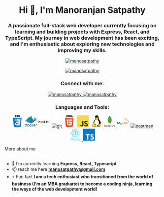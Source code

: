 <!-- Add your profile banner here, if you have one -->

<h1 align="center">Hi 👋, I'm Manoranjan Satpathy</h1>
<h3 align="center">A passionate full-stack web developer currently focusing on learning and building projects with Express, React, and TypeScript. My journey in web development has been exciting, and I'm enthusiastic about exploring new technologies and improving my skills.</h3>

<p align="center">
  <a href="https://github.com/ryo-ma/github-profile-trophy">
    <img src="https://github-profile-trophy.vercel.app/?username=manosatpathy&theme=gruvbox&no-frame=true&row=2&column=3" alt="manosatpathy" />
  </a>
</p>

<p align="center">
  <a href="https://twitter.com/manosatpathy" target="_blank">
    <img src="https://img.shields.io/twitter/follow/manosatpathy?logo=twitter&style=for-the-badge" alt="manosatpathy" />
  </a>
</p>

<h3 align="center">Connect with me:</h3>
<p align="center">
  <a href="https://twitter.com/manosatpathy" target="_blank">
    <img src="https://raw.githubusercontent.com/rahuldkjain/github-profile-readme-generator/master/src/images/icons/Social/twitter.svg" alt="manosatpathy" height="30" width="40" />
  </a>
  <a href="https://instagram.com/manosatpathy" target="_blank">
    <img src="https://raw.githubusercontent.com/rahuldkjain/github-profile-readme-generator/master/src/images/icons/Social/instagram.svg" alt="manosatpathy" height="30" width="40" />
  </a>
</p>

<h3 align="center">Languages and Tools:</h3>
<p align="center">
  <a href="https://www.w3schools.com/css/" target="_blank" rel="noreferrer">
    <img src="https://raw.githubusercontent.com/devicons/devicon/master/icons/css3/css3-original-wordmark.svg" alt="css3" width="40" height="40"/>
  </a>
  <a href="https://www.docker.com/" target="_blank" rel="noreferrer">
    <img src="https://raw.githubusercontent.com/devicons/devicon/master/icons/docker/docker-original-wordmark.svg" alt="docker" width="40" height="40"/>
  </a>
  <!-- Replacing Express with Node.js -->
  <a href="https://nodejs.org" target="_blank" rel="noreferrer">
    <img src="https://raw.githubusercontent.com/devicons/devicon/master/icons/nodejs/nodejs-original-wordmark.svg" alt="nodejs" width="40" height="40"/>
  </a>
  <a href="https://git-scm.com/" target="_blank" rel="noreferrer">
    <img src="https://www.vectorlogo.zone/logos/git-scm/git-scm-icon.svg" alt="git" width="40" height="40"/>
  </a>
  <a href="https://www.w3.org/html/" target="_blank" rel="noreferrer">
    <img src="https://raw.githubusercontent.com/devicons/devicon/master/icons/html5/html5-original-wordmark.svg" alt="html5" width="40" height="40"/>
  </a>
  <a href="https://developer.mozilla.org/en-US/docs/Web/JavaScript" target="_blank" rel="noreferrer">
    <img src="https://raw.githubusercontent.com/devicons/devicon/master/icons/javascript/javascript-original.svg" alt="javascript" width="40" height="40"/>
  </a>
  <a href="https://www.linux.org/" target="_blank" rel="noreferrer">
    <img src="https://raw.githubusercontent.com/devicons/devicon/master/icons/linux/linux-original.svg" alt="linux" width="40" height="40"/>
  </a>
  <a href="https://www.mongodb.com/" target="_blank" rel="noreferrer">
    <img src="https://raw.githubusercontent.com/devicons/devicon/master/icons/mongodb/mongodb-original-wordmark.svg" alt="mongodb" width="40" height="40"/>
  </a>
  <a href="https://www.mysql.com/" target="_blank" rel="noreferrer">
    <img src="https://raw.githubusercontent.com/devicons/devicon/master/icons/mysql/mysql-original-wordmark.svg" alt="mysql" width="40" height="40"/>
  </a>
  <a href="https://postman.com" target="_blank" rel="noreferrer">
    <img src="https://www.vectorlogo.zone/logos/getpostman/getpostman-icon.svg" alt="postman" width="40" height="40"/>
  </a>
  <a href="https://reactjs.org/" target="_blank" rel="noreferrer">
    <img src="https://raw.githubusercontent.com/devicons/devicon/master/icons/react/react-original-wordmark.svg" alt="react" width="40" height="40"/>
  </a>
  <a href="https://www.typescriptlang.org/" target="_blank" rel="noreferrer">
    <img src="https://raw.githubusercontent.com/devicons/devicon/master/icons/typescript/typescript-original.svg" alt="typescript" width="40" height="40"/>
  </a>
</p>


<summary>More about me</summary>
<br>

- 🌱 I’m currently learning **Express, React, Typescript**
- 📫 reach me here **manosatpathy@gmail.com**
- ⚡ Fun fact **I am a tech enthusiast who transitioned from the world of business (I'm an MBA graduate) to become a coding ninja, learning the ways of the web development world!**



<!-- Add any other sections or elements you'd like to include -->
